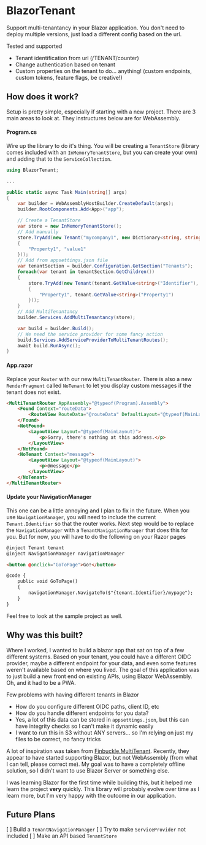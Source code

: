 # BlazorTenant

Support multi-tenantancy in your Blazor application.  You don't need to deploy multiple versions, just load a different config based on the url.

Tested and supported
 - Tenant identification from url (/TENANT/counter)
 - Change authentication based on tenant
 - Custom properties on the tenant to do... anything! (custom endpoints, custom tokens, feature flags, be creative!)

## How does it work?

Setup is pretty simple, especially if starting with a new project.  There are 3 main areas to look at.  They instructures below are for WebAssembly.

#### Program.cs
Wire up the library to do it's thing.  You will be creating a `TenantStore` (library comes included with an `InMemoryTenantStore`, but you can create your own) and adding that to the `ServiceCollection`.

```c#
using BlazorTenant;

...

public static async Task Main(string[] args)
{
    var builder = WebAssemblyHostBuilder.CreateDefault(args);
    builder.RootComponents.Add<App>("app");

    // Create a TenantStore
    var store = new InMemoryTenantStore();
    // Add manually
    store.TryAdd(new Tenant("mycompany1", new Dictionary<string, string>()
    {
        "Property1", "value1"
    }));
    // Add from appsettings.json file
    var tenantSection = builder.Configuration.GetSection("Tenants");
    foreach(var tenant in tenantSection.GetChildren())
    {
        store.TryAdd(new Tenant(tenant.GetValue<string>("Identifier"), new Dictionary<string, string>()
        {
            "Property1", tenant.GetValue<string>("Property1")
        }));
    }
    // Add MultiTenantancy
    builder.Services.AddMultiTenantancy(store);

    var build = builder.Build();
    // We need the service provider for some fancy action
    build.Services.AddServiceProviderToMultiTenantRoutes();
    await build.RunAsync();
}
```

#### App.razor
Replace your `Router` with our new `MultiTenantRouter`.  There is also a new `RenderFragment` called `NoTenant` to let you display custom messages if the tenant does not exist.

```html
<MultiTenantRouter AppAssembly="@typeof(Program).Assembly">
    <Found Context="routeData">
        <RouteView RouteData="@routeData" DefaultLayout="@typeof(MainLayout)" />
    </Found>
    <NotFound>
        <LayoutView Layout="@typeof(MainLayout)">
            <p>Sorry, there's nothing at this address.</p>
        </LayoutView>
    </NotFound>
    <NoTenant Context="message">
        <LayoutView Layout="@typeof(MainLayout)">
            <p>@message</p>
        </LayoutView>
    </NoTenant>
</MultiTenantRouter>
```

#### Update your NavigationManager
This one can be a little annoying and I plan to fix in the future.  When you use `NavigationManager`, you will need to include the current `Tenant.Identifier` so that the router works.  Next step would be to replace the `NavigationManager` with a `TenantNavigationManager` that does this for you.  But for now, you will have to do the following on your Razor pages

```html
@inject Tenant tenant
@inject NavigationManager navigationManager

<button @onclick="GoToPage">Go!</button>

@code {
    public void GoToPage()
    {
        navigationManager.NavigateTo($"{tenant.Identifier}/mypage");
    }
}
```

Feel free to look at the sample project as well.

## Why was this built?
Where I worked, I wanted to build a blazor app that sat on top of a few different systems.  Based on your tenant, you could have a different OIDC provider, maybe a different endpoint for your data, and even some features weren't available based on where you lived.  The goal of this application was to just build a new front end on existing APIs, using Blazor WebAssembly.  Oh, and it had to be a PWA.

Few problems with having different tenants in Blazor
 - How do you configure different OIDC paths, client ID, etc
 - How do you handle different endpoints for you data?
 - Yes, a lot of this data can be stored in `appsettings.json`, but this can have integrity checks so I can't make it dynamic easily
 - I want to run this in S3 without ANY servers... so I'm relying on just my files to be correct, no fancy tricks

A lot of inspiration was taken from [Finbuckle.MultiTenant](https://www.finbuckle.com/MultiTenant).  Recently, they appear to have started supporting Blazor, but not WebAssembly (from what I can tell, please correct me).  My goal was to have a completely offline solution, so I didn't want to use Blazor Server or something else.

I was learning Blazor for the first time while building this, but it helped me learn the project **very** quickly.  This library will probably evolve over time as I learn more, but I'm very happy with the outcome in our application.

## Future Plans
 [ ] Build a `TenantNavigationManager`
 [ ] Try to make `ServiceProvider` not included
 [ ] Make an API based `TenantStore`